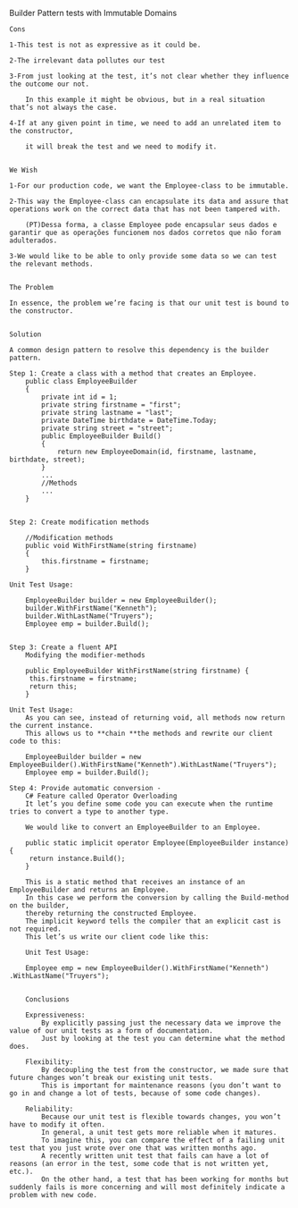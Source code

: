 Builder Pattern tests with Immutable Domains

	Cons

	1-This test is not as expressive as it could be.
    
	2-The irrelevant data pollutes our test

	3-From just looking at the test, it’s not clear whether they influence the outcome our not.

		In this example it might be obvious, but in a real situation that’s not always the case.
        
	4-If at any given point in time, we need to add an unrelated item to the constructor, 

		it will break the test and we need to modify it. 
         
        
	We Wish

	1-For our production code, we want the Employee-class to be immutable.

	2-This way the Employee-class can encapsulate its data and assure that operations work on the correct data that has not been tampered with.

		(PT)Dessa forma, a classe Employee pode encapsular seus dados e garantir que as operações funcionem nos dados corretos que não foram adulterados.
    
	3-We would like to be able to only provide some data so we can test the relevant methods.
          

    The Problem

	In essence, the problem we’re facing is that our unit test is bound to the constructor.

	
    Solution

	A common design pattern to resolve this dependency is the builder pattern.
         
	Step 1: Create a class with a method that creates an Employee.
		public class EmployeeBuilder
		{
			private int id = 1;
			private string firstname = "first";
			private string lastname = "last";
			private DateTime birthdate = DateTime.Today;
			private string street = "street";
			public EmployeeBuilder Build()
			{
				return new EmployeeDomain(id, firstname, lastname, birthdate, street);
			}
			...
			//Methods
			...
		}
	
	
	Step 2: Create modification methods
	
		//Modification methods
        public void WithFirstName(string firstname)
        {
            this.firstname = firstname;
        }
        
	Unit Test Usage:
		
		EmployeeBuilder builder = new EmployeeBuilder();
		builder.WithFirstName("Kenneth");
		builder.WithLastName("Truyers");
		Employee emp = builder.Build();
	
	
	Step 3: Create a fluent API
		Modifying the modifier-methods
		
		public EmployeeBuilder WithFirstName(string firstname) {
		 this.firstname = firstname;
		 return this;
		}
		
	Unit Test Usage:
		As you can see, instead of returning void, all methods now return the current instance. 
		This allows us to **chain **the methods and rewrite our client code to this:
		
		EmployeeBuilder builder = new EmployeeBuilder().WithFirstName("Kenneth").WithLastName("Truyers");
		Employee emp = builder.Build();
		
	Step 4: Provide automatic conversion - 
		C# Feature called Operator Overloading
		It let’s you define some code you can execute when the runtime tries to convert a type to another type.
		
		We would like to convert an EmployeeBuilder to an Employee.
		
		public static implicit operator Employee(EmployeeBuilder instance) {
		 return instance.Build();
		}
		
		This is a static method that receives an instance of an EmployeeBuilder and returns an Employee. 
		In this case we perform the conversion by calling the Build-method on the builder, 
		thereby returning the constructed Employee. 
		The implicit keyword tells the compiler that an explicit cast is not required. 
		This let’s us write our client code like this:
		
		Unit Test Usage:
		
		Employee emp = new EmployeeBuilder().WithFirstName("Kenneth") .WithLastName("Truyers");
		
		
		Conclusions
		
		Expressiveness: 
			By explicitly passing just the necessary data we improve the value of our unit tests as a form of documentation. 
			Just by looking at the test you can determine what the method does.
		
		Flexibility: 
			By decoupling the test from the constructor, we made sure that future changes won’t break our existing unit tests. 
			This is important for maintenance reasons (you don’t want to go in and change a lot of tests, because of some code changes).
		
		Reliability: 
			Because our unit test is flexible towards changes, you won’t have to modify it often. 
			In general, a unit test gets more reliable when it matures. 
			To imagine this, you can compare the effect of a failing unit test that you just wrote over one that was written months ago. 
			A recently written unit test that fails can have a lot of reasons (an error in the test, some code that is not written yet, etc.). 
			On the other hand, a test that has been working for months but suddenly fails is more concerning and will most definitely indicate a problem with new code.
		
		